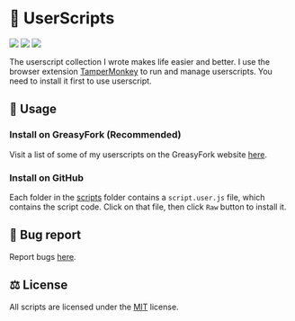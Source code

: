 # 📜 UserScripts

<p>
	<img src="https://img.shields.io/greasyfork/dt/498197">
	<img src="https://img.shields.io/greasyfork/dd/498197">
	<img src="https://img.shields.io/github/license/tientq64/userscripts?color=blue">
</p>

The userscript collection I wrote makes life easier and better. I use the browser extension [TamperMonkey](https://www.tampermonkey.net) to run and manage userscripts. You need to install it first to use userscript.

## 📖 Usage

### Install on GreasyFork (Recommended)

Visit a list of some of my userscripts on the GreasyFork website [here](https://greasyfork.org/en/users/1306283-tientq64).

### Install on GitHub

Each folder in the [scripts](./scripts) folder contains a `script.user.js` file, which contains the script code. Click on that file, then click `Raw` button to install it.

## 🐛 Bug report

Report bugs [here](https://github.com/tientq64/userscripts/issues).

## ⚖️ License

All scripts are licensed under the [MIT](./LICENSE) license.
